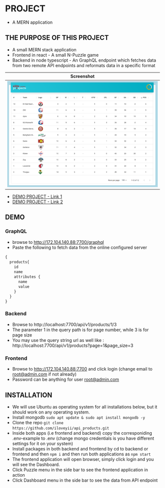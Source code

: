 # PROJECT

- A MERN application

## THE PURPOSE OF THIS PROJECT

- A small MERN stack application
- Frontend in react - A small N-Puzzle game
- Backend in node typescript - An GraphQL endpoint which fetches data from two remote API endpoints and reformats data in a specific format

| Screenshot                                                                                 |
| ------------------------------------------------------------------------------------------ |
| ![hkr](https://github.com/iloveyii/hockey-data/blob/master/frontend/public/images/shl.png) |

- [DEMO PROJECT - Link 1](http://hockey-data.ddns.net:7700)
- [DEMO PROJECT - Link 2](http://52.55.155.45:7700)

## DEMO

### GraphQL

- browse to http://172.104.140.88:7700/graphql
- Paste the following to fetch data from the online configured server

```
{
  products{
    id
    name
    attributes {
      name
      value
    }
  }
}

```

### Backend

- Browse to http://localhost:7700/api/v1/products/1/3
- The parameter 1 in the query path is for page number, while 3 is for page size
- You may use the query string url as well like : http://localhost:7700/api/v1/products?page=1&page_size=3

### Frontend

- Browse to http://172.104.140.88:7700 and click login (change email to root@admin.com if not already)
- Password can be anything for user root@admin.com

## INSTALLATION

- We will use Ubuntu as operating system for all installations below, but it should work on any operating system.
- Install mongodb `sudo apt update & sudo apt install mongodb -y`
- Clone the repo `git clone https://github.com/iloveyii/api_products.git`
- Inside both apps (i.e frontend and backend) copy the corresponiding .env-example to .env (change mongo credentials is you have different settings for it on your system)
- Install packages in both backend and frontend by cd to backend or frontend and then `npm i` and then run both applications as `npm start`
- The frontend application will open browser, simply click login and you will see the Dashboard.
- Click Puzzle menu in the side bar to see the frontend application in action
- Click Dashboard menu in the side bar to see the data from API endpoint
